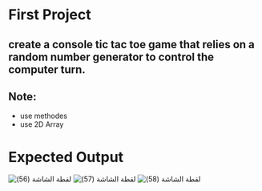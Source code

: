 # First Project
## create a console tic tac toe game that relies on a random number generator to control the computer turn.
## Note:
- use methodes
- use 2D Array
# Expected Output
![‏‏لقطة الشاشة (56)](https://user-images.githubusercontent.com/52765342/212057225-4c5bbf94-8ca1-4413-a62d-9ce53ce4845d.png)
![‏‏لقطة الشاشة (57)](https://user-images.githubusercontent.com/52765342/212057253-19d83e69-1a63-49d2-aa05-b13943be2645.png)
![‏‏لقطة الشاشة (58)](https://user-images.githubusercontent.com/52765342/212057296-b3477703-a659-42a4-aab1-fa8ff9f2c449.png)

